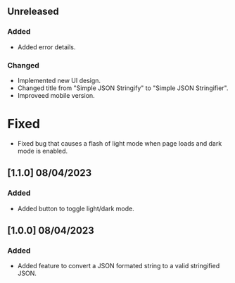 <!--
IMPACTO
### Added: for new features.
### Changed: for changes in existing functionality.
### Deprecated: for soon-to-be removed features.
### Removed: for now removed features.
### Fixed: for any bug fixes.
### Security: in case of vulnerabilities.

Versionamiento
A.B.C

A: Cambio sustancial en la estructura o en la manera de operar la aplicación.
B: Nuevas características, nuevas funcionalidades y conjunto de grandes correcciones.
C: Correcciones de bugs de la serie B.
-->

## Unreleased

### Added

- Added error details.

### Changed

- Implemented new UI design.
- Changed title from "Simple JSON Stringify" to "Simple JSON Stringifier".
- Improveed mobile version.

# Fixed

- Fixed bug that causes a flash of light mode when page loads and dark mode is enabled.

## [1.1.0] 08/04/2023

### Added

- Added button to toggle light/dark mode.

## [1.0.0] 08/04/2023

### Added

- Added feature to convert a JSON formated string to a valid stringified JSON.
